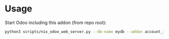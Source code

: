 # Usage

Start Odoo including this addon (from repo root):

```bash
python3 scripts/nix_odoo_web_server.py --db-name mydb --addon account_invoice_start_end_dates
```
